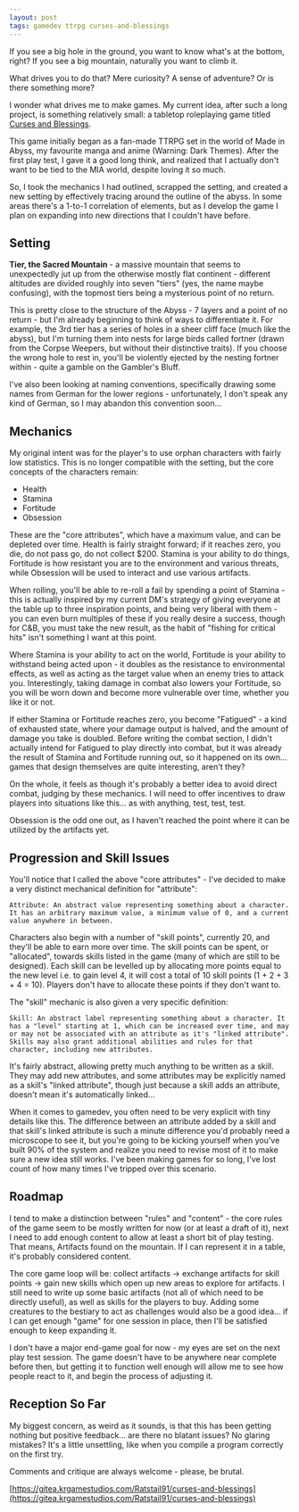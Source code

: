 ```yaml
---
layout: post
tags: gamedev ttrpg curses-and-blessings
---
```


If you see a big hole in the ground, you want to know what's at the bottom, right? If you see a big mountain, naturally you want to climb it.

What drives you to do that? Mere curiosity? A sense of adventure? Or is there something more?

<!--more-->

I wonder what drives me to make games. My current idea, after such a long project, is something relatively small: a tabletop roleplaying game titled [Curses and Blessings](https://gitea.krgamestudios.com/Ratstail91/curses-and-blessings).

This game initially began as a fan-made TTRPG set in the world of Made in Abyss, my favourite manga and anime (Warning: Dark Themes). After the first play test, I gave it a good long think, and realized that I actually don't want to be tied to the MIA world, despite loving it so much.

So, I took the mechanics I had outlined, scrapped the setting, and created a new setting by effectively tracing around the outline of the abyss. In some areas there's a 1-to-1 correlation of elements, but as I develop the game I plan on expanding into new directions that I couldn't have before.

## Setting

**Tier, the Sacred Mountain** - a massive mountain that seems to unexpectedly jut up from the otherwise mostly flat continent - different altitudes are divided roughly into seven "tiers" (yes, the name maybe confusing), with the topmost tiers being a mysterious point of no return.

This is pretty close to the structure of the Abyss - 7 layers and a point of no return - but I'm already beginning to think of ways to differentiate it. For example, the 3rd tier has a series of holes in a sheer cliff face (much like the abyss), but I'm turning them into nests for large birds called fortner (drawn from the Corpse Weepers, but without their distinctive traits). If you choose the wrong hole to rest in, you'll be violently ejected by the nesting fortner within - quite a gamble on the Gambler's Bluff.

I've also been looking at naming conventions, specifically drawing some names from German for the lower regions - unfortunately, I don't speak any kind of German, so I may abandon this convention soon...

## Mechanics

My original intent was for the player's to use orphan characters with fairly low statistics. This is no longer compatible with the setting, but the core concepts of the characters remain:

* Health
* Stamina
* Fortitude
* Obsession

These are the "core attributes", which have a maximum value, and can be depleted over time. Health is fairly straight forward; if it reaches zero, you die, do not pass go, do not collect $200. Stamina is your ability to do things, Fortitude is how resistant you are to the environment and various threats, while Obsession will be used to interact and use various artifacts.

When rolling, you'll be able to re-roll a fail by spending a point of Stamina - this is actually inspired by my current DM's strategy of giving everyone at the table up to three inspiration points, and being very liberal with them - you can even burn multiples of these if you really desire a success, though for C&B, you must take the new result, as the habit of "fishing for critical hits" isn't something I want at this point.

Where Stamina is your ability to act on the world, Fortitude is your ability to withstand being acted upon - it doubles as the resistance to environmental effects, as well as acting as the target value when an enemy tries to attack you. Interestingly, taking damage in combat also lowers your Fortitude, so you will be worn down and become more vulnerable over time, whether you like it or not.

If either Stamina or Fortitude reaches zero, you become "Fatigued" - a kind of exhausted state, where your damage output is halved, and the amount of damage you take is doubled. Before writing the combat section, I didn't actually intend for Fatigued to play directly into combat, but it was already the result of Stamina and Fortitude running out, so it happened on its own... games that design themselves are quite interesting, aren't they?

On the whole, it feels as though it's probably a better idea to avoid direct combat, judging by these mechanics. I will need to offer incentives to draw players into situations like this... as with anything, test, test, test.

Obsession is the odd one out, as I haven't reached the point where it can be utilized by the artifacts yet.

## Progression and Skill Issues

You'll notice that I called the above "core attributes" - I've decided to make a very distinct mechanical definition for "attribute":

```
Attribute: An abstract value representing something about a character. It has an arbitrary maximum value, a minimum value of 0, and a current value anywhere in between.
```

Characters also begin with a number of "skill points", currently 20, and they'll be able to earn more over time. The skill points can be spent, or "allocated", towards skills listed in the game (many of which are still to be designed). Each skill can be levelled up by allocating more points equal to the new level i.e. to gain level 4, it will cost a total of 10 skill points (1 + 2 + 3 + 4 = 10). Players don't have to allocate these points if they don't want to.

The "skill" mechanic is also given a very specific definition:

```
Skill: An abstract label representing something about a character. It has a "level" starting at 1, which can be increased over time, and may or may not be associated with an attribute as it's "linked attribute". Skills may also grant additional abilities and rules for that character, including new attributes.
```

It's fairly abstract, allowing pretty much anything to be written as a skill. They may add new attributes, and some attributes may be explicitly named as a skill's "linked attribute", though just because a skill adds an attribute, doesn't mean it's automatically linked...

When it comes to gamedev, you often need to be very explicit with tiny details like this. The difference between an attribute added by a skill and that skill's linked attribute is such a minute difference you'd probably need a microscope to see it, but you're going to be kicking yourself when you've built 90% of the system and realize you need to revise most of it to make sure a new idea still works. I've been making games for so long, I've lost count of how many times I've tripped over this scenario.

## Roadmap

I tend to make a distinction between "rules" and "content" - the core rules of the game seem to be mostly written for now (or at least a draft of it), next I need to add enough content to allow at least a short bit of play testing. That means, Artifacts found on the mountain. If I can represent it in a table, it's probably considered content.

The core game loop will be: collect artifacts -> exchange artifacts for skill points -> gain new skills which open up new areas to explore for artifacts. I still need to write up some basic artifacts (not all of which need to be directly useful), as well as skills for the players to buy. Adding some creatures to the bestiary to act as challenges would also be a good idea... if I can get enough "game" for one session in place, then I'll be satisfied enough to keep expanding it.

I don't have a major end-game goal for now - my eyes are set on the next play test session. The game doesn't have to be anywhere near complete before then, but getting it to function well enough will allow me to see how people react to it, and begin the process of adjusting it.

## Reception So Far

My biggest concern, as weird as it sounds, is that this has been getting nothing but positive feedback... are there no blatant issues? No glaring mistakes? It's a little unsettling, like when you compile a program correctly on the first try.

Comments and critique are always welcome - please, be brutal.

[https://gitea.krgamestudios.com/Ratstail91/curses-and-blessings](https://gitea.krgamestudios.com/Ratstail91/curses-and-blessings)


